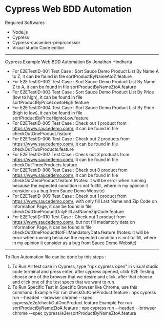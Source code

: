 # Cypress Web BDD Automation

Required Softwares
- Node.js
- Cypress
- Cypress-cucumber-preprocessor
- Visual studio Code editior

-----------------------------------
Cypress Example Web BDD Automation By Jonathan Hindharta
- For E2ETestID-001 Test Case : Sort Sauce Demo Product List By Name A to Z, it can be found in file sortProductByNameAtoZ.feature
- For E2ETestID-002 Test Case : Sort Sauce Demo Product List By Name Z to A, it can be found in file sortProductByNameZtoA.feature
- For E2ETestID-003 Test Case : Sort Sauce Demo Product List By Price (low to high), it can be found in file sortProductByPriceLowtoHigh.feature
- For E2ETestID-004 Test Case : Sort Sauce Demo Product List By Price (high to low), it can be found in file sortProductByPriceHightoLow.feature
- For E2ETestID-005 Test Case : Check out 1 product from https://www.saucedemo.com/, it can be found in file checkOutOneProduct.feature
- For E2ETestID-006 Test Case : Check out 2 products from https://www.saucedemo.com/, it can be found in file checkOutTwoProducts.feature
- For E2ETestID-007 Test Case : Check out 3 products from https://www.saucedemo.com/, it can be found in file checkOutThreeProducts.feature
- For E2ETestID-008 Test Case : Check out 0 product from https://www.saucedemo.com/, it can be found in file checkOutZeroProduct.feature (Notes: it will be error when running because the expected condition is not fullfill, where in my opinion it consider as a bug from Sauce Demo Website)
- For E2ETestID-009 Test Case : Check out 1 product from https://www.saucedemo.com/, with only fill Last Name and Zip Code on Information Page, it can be found in file checkOutOneProductOnlyFillLastNameZipCode.feature
- For E2ETestID-010 Test Case : Check out 1 product from https://www.saucedemo.com/, but not fill madantory data on Information Page, it can be found in file checkOutOneProductNotFillMandatoryData.feature (Notes: it will be error when running because the expected condition is not fullfill, where in my opinion it consider as a bug from Sauce Demo Website)

-----------------------------------
To Run Automation file can be done by this steps :
1. To Run All test case in Cypress, type "npx cypress open" in visual studio code terminal and press enter, after cypress opened, click E2E Testing, choose one of the browser that we desire and click, after that choose and click one of the test specs that we want to run.
2. To Run Specific Test in Specific Browser like Chrome, use this command:
Example For run checkOutOneProduct.feature :
npx cypress run --headed --browser chrome --spec cypress/e2e/checkOutOneProduct.feature
Example For run sortProductByNameZtoA.feature :
npx cypress run --headed --browser chrome --spec cypress/e2e/sortProductByNameZtoA.feature
